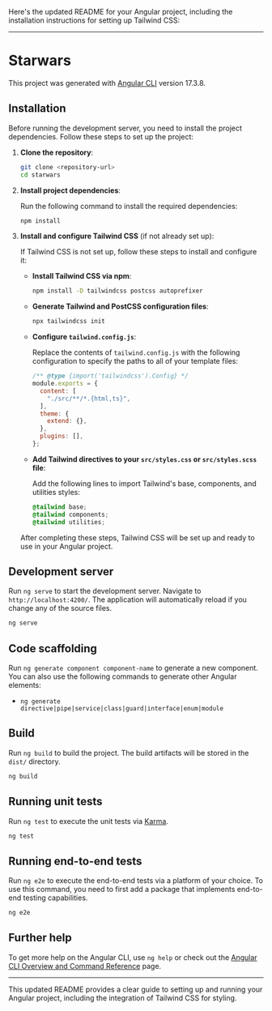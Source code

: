 Here's the updated README for your Angular project, including the installation instructions for setting up Tailwind CSS:

---

# Starwars

This project was generated with [Angular CLI](https://github.com/angular/angular-cli) version 17.3.8.

## Installation

Before running the development server, you need to install the project dependencies. Follow these steps to set up the project:

1. **Clone the repository**:

   ```bash
   git clone <repository-url>
   cd starwars
   ```

2. **Install project dependencies**:

   Run the following command to install the required dependencies:

   ```bash
   npm install
   ```

3. **Install and configure Tailwind CSS** (if not already set up):

   If Tailwind CSS is not set up, follow these steps to install and configure it:

   - **Install Tailwind CSS via npm**:

     ```bash
     npm install -D tailwindcss postcss autoprefixer
     ```

   - **Generate Tailwind and PostCSS configuration files**:

     ```bash
     npx tailwindcss init
     ```

   - **Configure `tailwind.config.js`**:

     Replace the contents of `tailwind.config.js` with the following configuration to specify the paths to all of your template files:

     ```javascript
     /** @type {import('tailwindcss').Config} */
     module.exports = {
       content: [
         "./src/**/*.{html,ts}",
       ],
       theme: {
         extend: {},
       },
       plugins: [],
     };
     ```

   - **Add Tailwind directives to your `src/styles.css` or `src/styles.scss` file**:

     Add the following lines to import Tailwind's base, components, and utilities styles:

     ```css
     @tailwind base;
     @tailwind components;
     @tailwind utilities;
     ```

   After completing these steps, Tailwind CSS will be set up and ready to use in your Angular project.

## Development server

Run `ng serve` to start the development server. Navigate to `http://localhost:4200/`. The application will automatically reload if you change any of the source files.

```bash
ng serve
```

## Code scaffolding

Run `ng generate component component-name` to generate a new component. You can also use the following commands to generate other Angular elements:

- `ng generate directive|pipe|service|class|guard|interface|enum|module`

## Build

Run `ng build` to build the project. The build artifacts will be stored in the `dist/` directory.

```bash
ng build
```

## Running unit tests

Run `ng test` to execute the unit tests via [Karma](https://karma-runner.github.io).

```bash
ng test
```

## Running end-to-end tests

Run `ng e2e` to execute the end-to-end tests via a platform of your choice. To use this command, you need to first add a package that implements end-to-end testing capabilities.

```bash
ng e2e
```

## Further help

To get more help on the Angular CLI, use `ng help` or check out the [Angular CLI Overview and Command Reference](https://angular.io/cli) page.

---

This updated README provides a clear guide to setting up and running your Angular project, including the integration of Tailwind CSS for styling.
